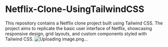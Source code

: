 # Netflix-Clone-UsingTailwindCSS
 This repository contains a Netflix clone project built using Tailwind CSS. The project aims to replicate the basic user interface of Netflix, showcasing responsive design, grid layouts, and custom components styled with Tailwind CSS.
![Uploading image.png…]()
